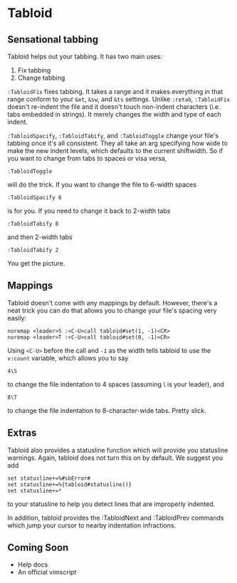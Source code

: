 # Tabloid
## Sensational tabbing

Tabloid helps out your tabbing. It has two main uses:

1. Fix tabbing
2. Change tabbing


`:TabloidFix` fixes tabbing. It takes a range and it makes everything in that
range conform to your `&et`, `&sw`, and `&ts` settings. Unlike `:retab`,
`:TabloidFix` doesn't re-indent the file and it doesn't touch non-indent
characters (i.e. tabs embedded in strings). It merely changes the width and type
of each indent.


`:TabloidSpacify`, `:TabloidTabify`, and `:TabloidToggle` change your file's
tabbing once it's all consistent. They all take an arg specifying how wide to
make the new indent levels, which defaults to the current shiftwidth. So if you
want to change from tabs to spaces or visa versa,

    :TabloidToggle

will do the trick. If you want to change the file to 6-width spaces

    :TabloidSpacify 6

is for you. If you need to change it back to 2-width tabs

    :TabloidTabify 8

and then 2-width tabs

    :TabloidTabify 2

You get the picture.

## Mappings

Tabloid doesn't come with any mappings by default. However, there's a neat trick
you can do that allows you to change your file's spacing very easily:

    noremap <leader>S :<C-U>call tabloid#set(1, -1)<CR>
    noremap <leader>T :<C-U>call tabloid#set(0, -1)<CR>

Using `<C-U>` before the call and `-1` as the width tells tabloid to use the
`v:count` variable, which allows you to say

    4\S

to change the file indentation to 4 spaces (assuming \ is your leader), and

    8\T

to change the file indentation to 8-character-wide tabs. Pretty slick.

## Extras

Tabloid also provides a statusline function which will provide you statusline
warnings. Again, tabloid does not turn this on by default. We suggest you add

    set statusline+=%#sbError#
    set statusline+=%{tabloid#statusline()}
    set statusline+=*

to your statusline to help you detect lines that are improperly indented.

In addition, tabloid provides the :TabloidNext and :TabloidPrev commands which
jump your cursor to nearby indentation infractions.

## Coming Soon

* Help docs
* An official vimscript
